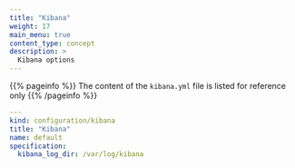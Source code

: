```yaml
---
title: "Kibana"
weight: 17
main_menu: true
content_type: concept
description: >
  Kibana options
---
```


{{% pageinfo %}}
The content of the `kibana.yml` file is listed for reference only
{{% /pageinfo %}}

```yaml
---
kind: configuration/kibana
title: "Kibana"
name: default
specification:
  kibana_log_dir: /var/log/kibana

```
